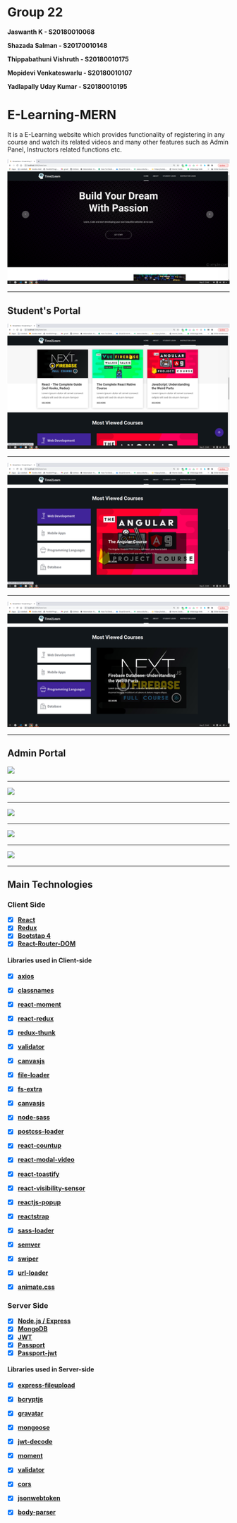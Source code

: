 # Group 22


**Jaswanth K - S20180010068**

**Shazada Salman - S20170010148**

**Thippabathuni Vishruth - S20180010175**

**Mopidevi Venkateswarlu - S20180010107**

**Yadlapally Uday Kumar - S20180010195**

# E-Learning-MERN
It is a E-Learning website which provides functionality of registering in any course and watch its related videos and many other features such as Admin Panel, Instructors related functions etc. 

<img src="img/a.png">


---

## Student's Portal

<img src="img/b.png">

---

<img src="img/c.png">

---

<img src="img/d.png">

---

## Admin Portal

<img src="img/aaa.png">

---

<img src="img/bbb.png">

---

<img src="img/ccc.png">

---

<img src="img/ddd.png">

---

<img src="img/eee.png">

---

## Main Technologies

### Client Side

- [x] **[React](https://github.com/facebook/react)**
- [x] **[Redux](https://github.com/reactjs/redux)**
- [x] **[Bootstap 4](https://github.com/twbs/bootstrap/tree/v4-dev)**
- [x] **[React-Router-DOM](https://github.com/ReactTraining/react-router/tree/master/packages/react-router-dom)**

#### Libraries used in Client-side

- [x] **[axios](https://github.com/axios/axios)**
- [x] **[classnames](https://github.com/JedWatson/classnames)**
- [x] **[react-moment](https://github.com/headzoo/react-moment)**
- [x] **[react-redux](https://github.com/reduxjs/react-redux)**
- [x] **[redux-thunk](https://github.com/reduxjs/redux-thunk)**
- [x] **[validator](https://github.com/chriso/validator.js)**
- [x] **[canvasjs]()**
- [x] **[file-loader]()**
- [x] **[fs-extra]()**
- [x] **[canvasjs]()**
- [x] **[node-sass]()**
- [x] **[postcss-loader]()**
- [x] **[react-countup]()**
- [x] **[react-modal-video]()**
- [x] **[react-toastify]()**
- [x] **[react-visibility-sensor]()**
- [x] **[reactjs-popup]()**
- [x] **[reactstrap]()**
- [x] **[sass-loader]()**
- [x] **[semver]()**
- [x] **[swiper]()**
- [x] **[url-loader]()**
- [x] **[animate.css]()**


### Server Side

- [x] **[Node.js / Express](https://github.com/expressjs/express)**
- [x] **[MongoDB](https://github.com/mongodb/mongo)**
- [x] **[JWT](https://github.com/auth0/node-jsonwebtoken)**
- [x] **[Passport](http://www.passportjs.org/)**
- [x] **[Passport-jwt](https://github.com/themikenicholson/passport-jwt)**

#### Libraries used in Server-side

- [x] **[express-fileupload](https://github.com/dcodeIO/bcrypt.js)**
- [x] **[bcryptjs](https://github.com/dcodeIO/bcrypt.js)**
- [x] **[gravatar](https://github.com/emerleite/node-gravatar)**
- [x] **[mongoose](http://mongoosejs.com/)**
- [x] **[jwt-decode](https://github.com/auth0/jwt-decode)**
- [x] **[moment](https://momentjs.com/)**
- [x] **[validator](https://github.com/chriso/validator.js)**
- [x] **[cors]()**
- [x] **[jsonwebtoken]()**
- [x] **[body-parser]()**

